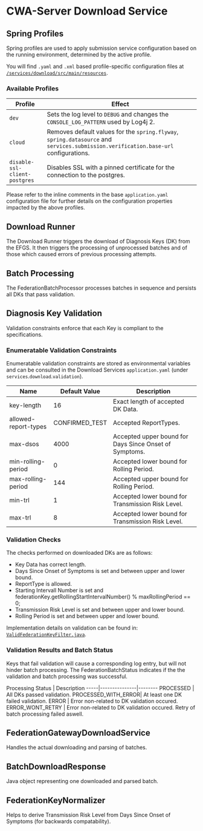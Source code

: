 # CWA-Server Download Service

## Spring Profiles

Spring profiles are used to apply submission service configuration based on the running environment, determined by the active profile.

You will find `.yaml` and `.xml` based profile-specific configuration files at [`/services/download/src/main/resources`](/services/download/src/main/resources).

### Available Profiles

Profile                                           | Effect
--------------------------------------------------|-------------
`dev`                                             | Sets the log level to `DEBUG` and changes the `CONSOLE_LOG_PATTERN` used by Log4j 2.
`cloud`                                           | Removes default values for the `spring.flyway`, `spring.datasource` and `services.submission.verification.base-url` configurations.
`disable-ssl-client-postgres`                     | Disables SSL with a pinned certificate for the connection to the postgres.

Please refer to the inline comments in the base `application.yaml` configuration file for further details on the configuration properties impacted by the above profiles.

## Download Runner
The Download Runner triggers the download of Diagnosis Keys (DK) from the EFGS. It then triggers the processing of unprocessed batches and of those which caused errors of previous processing attempts.

## Batch Processing
The FederationBatchProcessor processes batches in sequence and persists all DKs that pass validation. 

## Diagnosis Key Validation
Validation constraints enforce that each Key is compliant to the specifications.

### Enumeratable Validation Constraints
Enumeratable validation constraints are stored as environmental variables and can be consulted in the Download Services `application.yaml` (under `services`.`download`.`validation`).

Name | Default Value | Description
-----|---------------|--------
key-length | 16 | Exact length of accepted DK Data.
allowed-report-types | CONFIRMED_TEST | Accepted ReportTypes.
max-dsos | 4000 | Accepted upper bound for Days Since Onset of Symptoms.
min-rolling-period | 0 | Accepted lower bound for Rolling Period.
max-rolling-period | 144 | Accepted upper bound for Rolling Period.
min-trl | 1 | Accepted lower bound for Transmission Risk Level.
max-trl | 8 | Accepted lower bound for Transmission Risk Level.



### Validation Checks
The checks performed on downloaded DKs are as follows:
* Key Data has correct length.
* Days Since Onset of Symptoms is set and between upper and lower bound.
* ReportType is allowed.
* Starting Intervall Number is set and federationKey.getRollingStartIntervalNumber() % maxRollingPeriod == 0;
* Transmission Risk Level is set and between upper and lower bound.
* Rolling Period is set and between upper and lower bound.

Implementation details on validation can be found in: [`ValidFederationKeyFilter.java`](/services/download/src/main/java/app/coronawarn/server/services/download/validation/ValidFederationKeyFilter.java).


### Validation Results and Batch Status
Keys that fail validation will cause a corresponding log entry, but will not hinder batch processing. The FederationBatchStatus indicates if the the validation and batch processing was successful. 

Processing Status | Description
-----|---------------|--------
PROCESSED | All DKs passed validation.
PROCESSED_WITH_ERROR| At least one DK failed validation.
ERROR | Error non-related to DK validation occured.
ERROR_WONT_RETRY | Error non-related to DK validation occured. Retry of batch processing failed aswell.



## FederationGatewayDownloadService
Handles the actual downloading and parsing of batches.

## BatchDownloadResponse
Java object representing one downloaded and parsed batch. 

## FederationKeyNormalizer
Helps to derive Transmission Risk Level from Days Since Onset of Symptoms (for backwards compatability).

